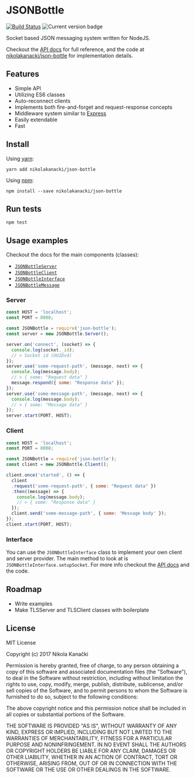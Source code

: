 # JSONBottle

[![Build Status](https://travis-ci.org/nikolakanacki/json-bottle.svg?branch=master)](https://travis-ci.org/nikolakanacki/json-bottle)
![Current version badge](https://img.shields.io/badge/version-1.0.0-brightgreen.svg)

Socket based JSON messaging system written for NodeJS.

Checkout the [API docs](https://nikolakanacki.github.io/json-bottle/) for full reference, and the code at [nikolakanacki/json-bottle](https://github.com/nikolakanacki/json-bottle/) for implementation details.

## Features

- Simple API
- Utilizing ES6 classes
- Auto-reconnect clients
- Implements both fire-and-forget and request-response concepts
- Middleware system similar to [Express](https://expressjs.com/)
- Easily extendable
- Fast

## Install

Using [yarn](https://yarnpkg.com/en/):
```
yarn add nikolakanacki/json-bottle
```

Using [npm](https://www.npmjs.com/):
```
npm install --save nikolakanacki/json-bottle
```

## Run tests

```
npm test
```

## Usage examples

Checkout the docs for the main components (classes):
- [`JSONBottleServer`](https://nikolakanacki.github.io/json-bottle/JSONBottleServer.html)
- [`JSONBottleClient`](https://nikolakanacki.github.io/json-bottle/JSONBottleClient.html)
- [`JSONBottleInterface`](https://nikolakanacki.github.io/json-bottle/JSONBottleInterface.html)
- [`JSONBottleMessage`](https://nikolakanacki.github.io/json-bottle/JSONBottleMessage.html)

### Server

```javascript
const HOST = 'localhost';
const PORT = 8008;

const JSONBottle = require('json-bottle');
const server = new JSONBottle.Server();

server.on('connect', (socket) => {
  console.log(socket._id);
  // > Socket id (UUIDv4)
});
server.use('some-request-path', (message, next) => {
  console.log(message.body);
  // > { some: "Request data" }
  message.respond({ some: "Response data" });
});
server.use('some-message-path', (message, next) => {
  console.log(message.body);
  // > { some: "Message data" }
});
server.start(PORT, HOST);
```

### Client

```javascript
const HOST = 'localhost';
const PORT = 8008;

const JSONBottle = require('json-bottle');
const client = new JSONBottle.Client();

client.once('started', () => {
  client
  .request('some-request-path', { some: "Request data" })
  .then((message) => {
    console.log(message.body);
    // > { some: "Response data" }
  });
  client.send('some-message-path', { some: 'Message body' });
});
client.start(PORT, HOST);
```

### Interface

You can use the `JSONBottleInterface` class to implement your own client
and server provider. The main method to look at is `JSONBottleInterface.setupSocket`.
For more info checkout the [API docs](https://nikolakanacki.github.io/json-bottle/) and the code.

## Roadmap
- Write examples
- Make TLSServer and TLSClient classes with boilerplate

## License

MIT License

Copyright (c) 2017 Nikola Kanački

Permission is hereby granted, free of charge, to any person obtaining a copy
of this software and associated documentation files (the "Software"), to deal
in the Software without restriction, including without limitation the rights
to use, copy, modify, merge, publish, distribute, sublicense, and/or sell
copies of the Software, and to permit persons to whom the Software is
furnished to do so, subject to the following conditions:

The above copyright notice and this permission notice shall be included in all
copies or substantial portions of the Software.

THE SOFTWARE IS PROVIDED "AS IS", WITHOUT WARRANTY OF ANY KIND, EXPRESS OR
IMPLIED, INCLUDING BUT NOT LIMITED TO THE WARRANTIES OF MERCHANTABILITY,
FITNESS FOR A PARTICULAR PURPOSE AND NONINFRINGEMENT. IN NO EVENT SHALL THE
AUTHORS OR COPYRIGHT HOLDERS BE LIABLE FOR ANY CLAIM, DAMAGES OR OTHER
LIABILITY, WHETHER IN AN ACTION OF CONTRACT, TORT OR OTHERWISE, ARISING FROM,
OUT OF OR IN CONNECTION WITH THE SOFTWARE OR THE USE OR OTHER DEALINGS IN THE
SOFTWARE.
